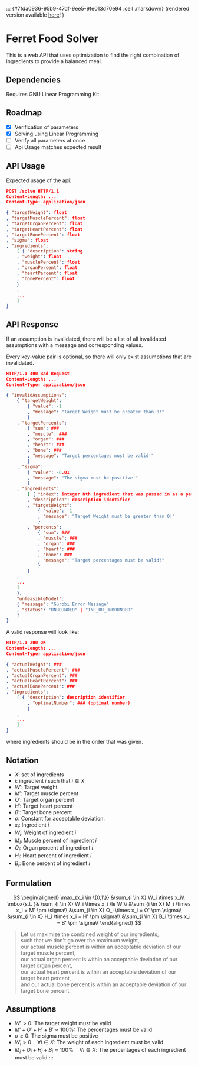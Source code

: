 ::: {#7fda0936-95b9-47df-9ee5-9fe013d70e94 .cell .markdown}
(rendered version available [here](./README.ipynb)! )

# Ferret Food Solver

This is a web API that uses optimization to find the right combination
of ingredients to provide a balanced meal.

## Dependencies

Requires GNU Linear Programming Kit.

## Roadmap

-   [x] Verification of parameters
-   [x] Solving using Linear Programming
-   [ ] Verify all parameters at once
-   [ ] Api Usage matches expected result

## API Usage

Expected usage of the api:

``` json
POST /solve HTTP/1.1
Content-Length: ...
Content-Type: application/json

{ "targetWeight": float
, "targetMusclePercent": float
, "targetOrganPercent": float
, "targetHeartPercent": float
, "targetBonePercent": float
, "sigma": float
, "ingredients": 
    [ { "description": string
    , "weight": float
    , "musclePercent": float
    , "organPercent": float
    , "heartPercent": float
    , "bonePercent": float
    }
    , 
    ...
    ]
}
```

## API Response

If an assumption is invalidated, there will be a list of all invalidated
assumptions with a message and corresponding values.

Every key-value pair is optional, so there will only exist assumptions
that are invalidated.

``` json
HTTP/1.1 400 Bad Request
Content-Length: ...
Content-Type: application/json

{ "invalidAssumptions": 
    { "targetWeight": 
        { "value": -1
        , "message": "Target Weight must be greater than 0!"
        }
    , "targetPercents": 
        { "sum": ###
        , "muscle": ###
        , "organ": ###
        , "heart": ###
        , "bone": ###
        , "message": "Target percentages must be valid!"
        }
    , "sigma": 
        { "value": -0.01
        , "message": "The sigma must be positive!"
        }
    , "ingredients":
        [ { "index": integer Nth ingredient that was passed in as a parameter
        , "description": description identifier
        , "targetWeight": 
            { "value": -1
            , "message": "Target Weight must be greater than 0!"
            }
        , "percents": 
            { "sum": ###
            , "muscle": ###
            , "organ": ###
            , "heart": ###
            , "bone": ###
            , "message": "Target percentages must be valid!"
            }
        }
    ,
    ...
    ]
    },
    "unfeasibleModel": 
    { "message": "Gurobi Error Message"
    , "status": "UNBOUNDED" | "INF_OR_UNBOUNDED"
    }
}
```

A valid response will look like:

``` json
HTTP/1.1 200 OK
Content-Length: ...
Content-Type: application/json

{ "actualWeight": ###
, "actualMusclePercent": ###
, "actualOrganPercent": ###
, "actualHeartPercent": ###
, "actualBonePercent": ###
, "ingredients":
    [ { "description": description identifier 
        , "optimalNumber": ### (optimal number)
        }
    ,
    ...
    ]
}
```

where ingredients should be in the order that was given.

## Notation

-   $X$: set of ingredients
-   $i$: ingredient $i$ such that $i \in X$
-   $W'$: Target weight
-   $M'$: Target muscle percent
-   $O'$: Target organ percent
-   $H'$: Target heart percent
-   $B'$: Target bone percent
-   $\sigma$: Constant for acceptable deviation.
-   $x_i$: Ingredient $i$
-   $W_i$: Weight of ingredient $i$
-   $M_i$: Muscle percent of ingredient $i$
-   $O_i$: Organ percent of ingredient $i$
-   $H_i$: Heart percent of ingredient $i$
-   $B_i$: Bone percent of ingredient $i$

## Formulation

$$
\begin{aligned}
\max_{x_i \in \{0,1\}} &\sum_{i \in X} W_i \times x_i\\
\mbox{s.t. }& \sum_{i \in X} W_i \times x_i \le W'\\
&\sum_{i \in X} M_i \times x_i = M' \pm \sigma\\
&\sum_{i \in X} O_i \times x_i = O' \pm \sigma\\
&\sum_{i \in X} H_i \times x_i = H' \pm \sigma\\
&\sum_{i \in X} B_i \times x_i = B' \pm \sigma\\
\end{aligned}
$$

> Let us maximize the combined weight of our ingredients,\
> such that we don't go over the maximum weight,\
> our actual muscle percent is within an acceptable deviation of our
> target muscle percent,\
> our actual organ percent is within an acceptable deviation of our
> target organ percent,\
> our actual heart percent is within an acceptable deviation of our
> target heart percent,\
> and our actual bone percent is within an acceptable deviation of our
> target bone percent.

## Assumptions

-   $W' > 0$: The target weight must be valid
-   $M' + O' + H' + B' \approx 100\%$: The percentages must be valid
-   $\sigma \ge 0$: The sigma must be positive
-   $W_i > 0 \quad \forall i \in X$: The weight of each ingredient must
    be valid
-   $M_i + O_i + H_i + B_i \approx 100\% \quad \forall i \in X$: The
    percentages of each ingredient must be valid
:::
